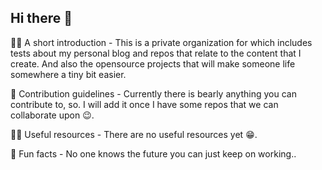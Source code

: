 ## Hi there 👋


🙋‍♀️ A short introduction - This is a private organization for which includes tests about my personal blog and repos that relate to the content that I create. And also the opensource projects that will make someone life somewhere a tiny bit easier.

🌈 Contribution guidelines - Currently there is bearly anything you can contribute to, so. I will add it once I have some repos that we can collaborate upon 😉.

👩‍💻 Useful resources - There are no useful resources yet 😁.

🍿 Fun facts - No one knows the future you can just keep on working.. 


